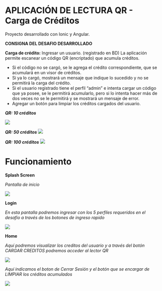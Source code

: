 #  APLICACIÓN DE LECTURA QR - Carga de Créditos

Proyecto desarrollado con Ionic y Angular.

**CONSIGNA  DEL DESAFIO DESARROLLADO**

**Carga de crédito:** 
Ingresar un usuario. (registrado en BD)
La aplicación permite escanear un código QR (encriptado) que acumula créditos.
- Si el código no se cargó, se le agrega el crédito correspondiente, que se acumulará en un visor de créditos.
- Si ya lo cargó, mostrará un mensaje que indique lo sucedido y no se permitirá la carga del crédito.
- Si el usuario registrado tiene el perfil “admin” e intenta cargar un código que ya posee, se le permitirá acumularlo, pero si lo intenta hacer más de dos veces no se le permitirá y se mostrará un mensaje de error.
- Agregar un botón para limpiar los créditos cargados del usuario.

***QR: 10 créditos***

![](https://github.com/chrisdresba/AppCreditoQr-IonicAngular/blob/main/Img/QR10.png?raw=true?raw=true)

***QR: 50 créditos***
![](https://github.com/chrisdresba/AppCreditoQr-IonicAngular/blob/main/Img/QR50.png?raw=true?raw=true)

***QR: 100 créditos***
![](https://github.com/chrisdresba/AppCreditoQr-IonicAngular/blob/main/Img/QR100.png?raw=true?raw=true)


# Funcionamiento

**Splash Screen**  

*Pantalla de inicio*    

![](https://github.com/chrisdresba/AppCreditoQr-IonicAngular/blob/main/Img/Splash.png?raw=true?raw=true)


**Login** 

*En esta pantalla podremos ingresar con los 5 perfiles requeridos en el desafio a través de los botones de ingreso rapido*    

![](https://github.com/chrisdresba/AppCreditoQr-IonicAngular/blob/main/Img/Login.png?raw=true?raw=true)

**Home** 

*Aquí podremos visualizar los creditos del usuario y a través del botón CARGAR CREDITOS podremos acceder al lector QR*    

![](https://github.com/chrisdresba/AppCreditoQr-IonicAngular/blob/main/Img/Home.png?raw=true?raw=true)

*Aquí indicamos el boton de Cerrar Sesión y el botón que se encargar de LIMPIAR los créditos acumulados* 

![](https://github.com/chrisdresba/AppCreditoQr-IonicAngular/blob/main/Img/Home3.png?raw=true?raw=true)
